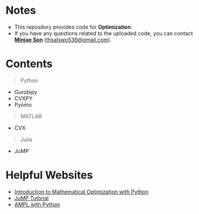 # Notes
- This repository provides code for **Optimization**.
- If you have any questions related to the uploaded code, you can contact [**Minjae Son**](https://github.com/powerflow77) (thsalswo536@gmail.com).

# Contents
> Python
- Gurobipy
- CVXPY
- Pyomo

> MATLAB
- CVX

> Julia
- JuMP

# Helpful Websites
- [Introduction to Mathematical Optimization with Python](https://indrag49.github.io/Numerical-Optimization/)<br>
- [JuMP Tutorial](https://jump.dev/JuMP.jl/stable/)
- [AMPL with Python](https://ampl.com/mo-book/index.html#)
